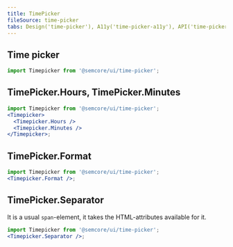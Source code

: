 ```yaml
---
title: TimePicker
fileSource: time-picker
tabs: Design('time-picker'), A11y('time-picker-a11y'), API('time-picker-api'), Example('time-picker-code'), Changelog('time-picker-changelog')
---
```


## Time picker

```jsx
import Timepicker from '@semcore/ui/time-picker';
```

<TypesView type="TimePickerProps" :types={...types} />

## TimePicker.Hours, TimePicker.Minutes

<TypesView type="TimePickerItemProps" :types={...types} />

```jsx
import Timepicker from '@semcore/ui/time-picker';
<Timepicker>
  <Timepicker.Hours />
  <Timepicker.Minutes />
</Timepicker>;
```

## TimePicker.Format

<TypesView type="TimePickerFormatProps" :types={...types} />

```jsx
import Timepicker from '@semcore/ui/time-picker';
<Timepicker.Format />;
```

## TimePicker.Separator

It is a usual `span`-element, it takes the HTML-attributes available for it.

```jsx
import Timepicker from '@semcore/ui/time-picker';
<Timepicker.Separator />;
```

<script setup>import { data as types } from '@types.data.ts';</script>